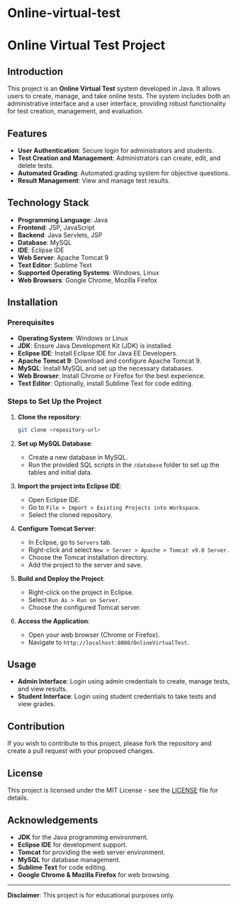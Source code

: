 # Online-virtual-test
# Online Virtual Test Project

## Introduction
This project is an **Online Virtual Test** system developed in Java. It allows users to create, manage, and take online tests. The system includes both an administrative interface and a user interface, providing robust functionality for test creation, management, and evaluation.

## Features
- **User Authentication**: Secure login for administrators and students.
- **Test Creation and Management**: Administrators can create, edit, and delete tests.
- **Automated Grading**: Automated grading system for objective questions.
- **Result Management**: View and manage test results.

## Technology Stack
- **Programming Language**: Java
- **Frontend**: JSP, JavaScript
- **Backend**: Java Servlets, JSP
- **Database**: MySQL
- **IDE**: Eclipse IDE
- **Web Server**: Apache Tomcat 9
- **Text Editor**: Sublime Text
- **Supported Operating Systems**: Windows, Linux
- **Web Browsers**: Google Chrome, Mozilla Firefox

## Installation

### Prerequisites
- **Operating System**: Windows or Linux
- **JDK**: Ensure Java Development Kit (JDK) is installed.
- **Eclipse IDE**: Install Eclipse IDE for Java EE Developers.
- **Apache Tomcat 9**: Download and configure Apache Tomcat 9.
- **MySQL**: Install MySQL and set up the necessary databases.
- **Web Browser**: Install Chrome or Firefox for the best experience.
- **Text Editor**: Optionally, install Sublime Text for code editing.

### Steps to Set Up the Project
1. **Clone the repository**:
    ```bash
    git clone <repository-url>
    ```

2. **Set up MySQL Database**:
    - Create a new database in MySQL.
    - Run the provided SQL scripts in the `/database` folder to set up the tables and initial data.

3. **Import the project into Eclipse IDE**:
    - Open Eclipse IDE.
    - Go to `File > Import > Existing Projects into Workspace`.
    - Select the cloned repository.

4. **Configure Tomcat Server**:
    - In Eclipse, go to `Servers` tab.
    - Right-click and select `New > Server > Apache > Tomcat v9.0 Server`.
    - Choose the Tomcat installation directory.
    - Add the project to the server and save.

5. **Build and Deploy the Project**:
    - Right-click on the project in Eclipse.
    - Select `Run As > Run on Server`.
    - Choose the configured Tomcat server.

6. **Access the Application**:
    - Open your web browser (Chrome or Firefox).
    - Navigate to `http://localhost:8080/OnlineVirtualTest`.

## Usage
- **Admin Interface**: Login using admin credentials to create, manage tests, and view results.
- **Student Interface**: Login using student credentials to take tests and view grades.

## Contribution
If you wish to contribute to this project, please fork the repository and create a pull request with your proposed changes.

## License
This project is licensed under the MIT License - see the [LICENSE](LICENSE) file for details.

## Acknowledgements
- **JDK** for the Java programming environment.
- **Eclipse IDE** for development support.
- **Tomcat** for providing the web server environment.
- **MySQL** for database management.
- **Sublime Text** for code editing.
- **Google Chrome & Mozilla Firefox** for web browsing.

---

**Disclaimer**: This project is for educational purposes only.
